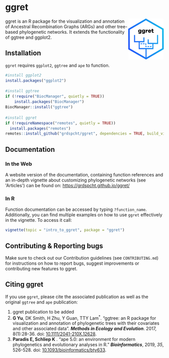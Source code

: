 # ggret

<img align="right" width="113" height="130" src="man/figures/ggret_logo.png">
<!-- badges: start --> <!-- badges: end -->

ggret is an R package for the visualization and annotation of Ancestral
Recombination Graphs (ARGs) and other tree-based phylogenetic networks.
It extends the functionality of ggtree and ggplot2.

## Installation

`ggret` requires `ggplot2`, `ggtree` and `ape` to function.

``` r
#install ggplot2
install.packages("ggplot2")

#install ggtree
if (!require("BiocManager", quietly = TRUE))
    install.packages("BiocManager")
BiocManager::install("ggtree")

#install ggret
if (!requireNamespace("remotes", quietly = TRUE))
  install.packages("remotes")
remotes::install_github("grdspcht/ggret", dependencies = TRUE, build_vignettes = TRUE)
```

## Documentation
### In the Web
A website version of the documentation, containing function references and an in-depth vignette about customizing phylogenetic networks (see 'Articles') can be found on: https://grdspcht.github.io/ggret/



### In R

Function documentation can be accessed by typing `?function_name`.
Additionally, you can find multiple examples on how to use `ggret`
effectively in the vignette. To access it call:

``` r
vignette(topic = "intro_to_ggret", package = "ggret")
```


## Contributing & Reporting bugs
Make sure to check out our Contribution guidelines (see `CONTRIBUTING.md`) for instructions on how to report bugs, suggest improvements or contributing new features to ggret.

## Citing ggret

If you use `ggret`, please cite the associated publication as well as
the original `ggtree` and `ape` publication:

1.  ggret publication to be added
2.  **G Yu**, DK Smith, H Zhu, Y Guan, TTY Lam<sup>\*</sup>. “ggtree: an
    R package for visualization and annotation of phylogenetic trees
    with their covariates and other associated data”. ***Methods in
    Ecology and Evolution***. 2017, 8(1):28-36. doi:
    [10.1111/2041-210X.12628](https://doi.org/10.1111/2041-210X.12628).
3.  **Paradis E, Schliep K** . “ape 5.0: an environment for modern
    phylogenetics and evolutionary analyses in R.” ***Bioinformatics***,
    2019, *35*, 526-528. doi:
    [10.1093/bioinformatics/bty633](URL:%20https://doi.org/10.1093/bioinformatics/bty633).
